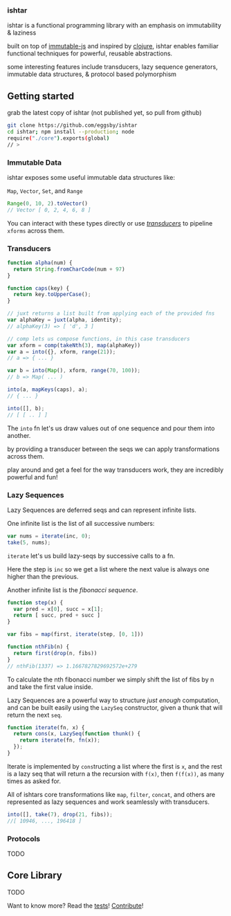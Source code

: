 ### ishtar

ishtar is a functional programming library with an emphasis on immutability & laziness

built on top of [immutable-js](https://github.com/facebook/immutable-js) and inspired by [clojure](http://clojure.org/), ishtar enables familiar functional techniques for powerful, reusable abstractions.

some interesting features include transducers, lazy sequence generators, immutable data structures, & protocol based polymorphism

## Getting started

grab the latest copy of ishtar (not published yet, so pull from github)

~~~sh
git clone https://github.com/eggsby/ishtar
cd ishtar; npm install --production; node
require("./core").exports(global)
// >
~~~

### Immutable Data

ishtar exposes some useful immutable data structures like:

`Map`, `Vector`, `Set`, and `Range`

~~~js
Range(0, 10, 2).toVector()
// Vector [ 0, 2, 4, 6, 8 ]
~~~

You can interact with these types directly or use [*transducers*](http://blog.cognitect.com/blog/2014/8/6/transducers-are-coming) to pipeline `xforms` across them.

### Transducers

~~~js
function alpha(num) {
  return String.fromCharCode(num + 97)
}

function caps(key) {
  return key.toUpperCase();
}

// juxt returns a list built from applying each of the provided fns
var alphaKey = juxt(alpha, identity);
// alphaKey(3) => [ 'd', 3 ]

// comp lets us compose functions, in this case transducers
var xform = comp(takeNth(3), map(alphaKey))
var a = into({}, xform, range(21));
// a => { ... }

var b = into(Map(), xform, range(70, 100));
// b => Map( ... )

into(a, mapKeys(caps), a);
// { ... }

into([], b);
// [ [ .. ] ]
~~~ 


The `into` fn let's us draw values out of one sequence and pour them into another.

by providing a transducer between the seqs we can apply transformations across them.

play around and get a feel for the way transducers work, they are incredibly powerful and fun!

### Lazy Sequences

Lazy Sequences are deferred seqs and can represent infinite lists. 

One infinite list is the list of all successive numbers:

~~~js
var nums = iterate(inc, 0);
take(5, nums);
~~~

`iterate` let's us build lazy-seqs by successive calls to a fn. 

Here the step is `inc` so we get a list where the next value is always one higher than the previous.

Another infinite list is the *fibonacci sequence*.

~~~js
function step(x) {
  var pred = x[0], succ = x[1];
  return [ succ, pred + succ ]
}

var fibs = map(first, iterate(step, [0, 1]))

function nthFib(n) {
  return first(drop(n, fibs))
}
// nthFib(1337) => 1.1667827829692572e+279
~~~

To calculate the nth fibonacci number we simply shift the list of fibs by n and take the first value inside. 

Lazy Sequences are a powerful way to structure *just enough* computation, and can be built easily using the `LazySeq` constructor, given a thunk that will return the next `seq`.

~~~js
function iterate(fn, x) {
  return cons(x, LazySeq(function thunk() {
    return iterate(fn, fn(x));
  });
}
~~~

Iterate is implemented by `cons`tructing a list where the first is `x`, and the rest is a lazy seq that will return a the recursion with `f(x)`, then `f(f(x))`, as many times as asked for.

All of ishtars core transformations like `map`, `filter`, `concat`, and others are represented as lazy sequences and work seamlessly with transducers.

~~~js
into([], take(7), drop(21, fibs));
//[ 10946, ..., 196418 ]
~~~

### Protocols

TODO

## Core Library

TODO

Want to know more? Read the [tests](https://github.com/eggsby/ishtar/blob/master/test/core_test.js)! [Contribute](https://github.com/eggsby/ishtar/pulse/weekly)!

